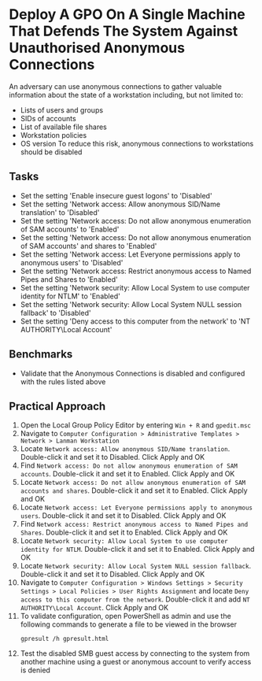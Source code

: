 # Deploy A GPO On A Single Machine That Defends The System Against Unauthorised Anonymous Connections
An adversary can use anonymous connections to gather valuable information about the state of a workstation including, but not limited to:
- Lists of users and groups
- SIDs of accounts
- List of available file shares
- Workstation policies
- OS version
To reduce this risk, anonymous connections to workstations should be disabled



## Tasks
- Set the setting 'Enable insecure guest logons' to 'Disabled'
- Set the setting 'Network access: Allow anonymous SID/Name translation' to 'Disabled'
- Set the setting 'Network access: Do not allow anonymous enumeration of SAM accounts' to 'Enabled'
- Set the setting 'Network access: Do not allow anonymous enumeration of SAM accounts' and shares to 'Enabled'
- Set the setting 'Network access: Let Everyone permissions apply to anonymous users' to 'Disabled'
- Set the setting 'Network access: Restrict anonymous access to Named Pipes and Shares to 'Enabled'
- Set the setting 'Network security: Allow Local System to use computer identity for NTLM' to 'Enabled'
- Set the setting 'Network security: Allow Local System NULL session fallback' to 'Disabled'
- Set the setting 'Deny access to this computer from the network' to 'NT AUTHORITY\Local Account'


## Benchmarks
- Validate that the Anonymous Connections is disabled and configured with the rules listed above


## Practical Approach
1. Open the Local Group Policy Editor by entering `Win + R` and `gpedit.msc`
2. Navigate to `Computer Configuration > Administrative Templates > Network > Lanman Workstation`
3. Locate `Network access: Allow anonymous SID/Name translation`. Double-click it and set it to Disabled. Click Apply and OK
4. Find `Network access: Do not allow anonymous enumeration of SAM accounts`. Double-click it and set it to Enabled. Click Apply and OK
5. Locate `Network access: Do not allow anonymous enumeration of SAM accounts and shares`. Double-click it and set it to Enabled. Click Apply and OK
6. Locate `Network access: Let Everyone permissions apply to anonymous users`. Double-click it and set it to Disabled. Click Apply and OK
7. Find `Network access: Restrict anonymous access to Named Pipes and Shares`. Double-click it and set it to Enabled. Click Apply and OK
8. Locate `Network security: Allow Local System to use computer identity for NTLM`. Double-click it and set it to Enabled. Click Apply and OK
9. Locate `Network security: Allow Local System NULL session fallback`. Double-click it and set it to Disabled. Click Apply and OK
10. Navigate to `Computer Configuration > Windows Settings > Security Settings > Local Policies > User Rights Assignment` and locate `Deny access to this computer from the network`. Double-click it and add `NT AUTHORITY\Local Account`. Click Apply and OK
11. To validate configuration, open PowerShell as admin and use the following commands to generate a file to be viewed in the browser
    ```
    gpresult /h gpresult.html
    ```
12. Test the disabled SMB guest access by connecting to the system from another machine using a guest or anonymous account to verify access is denied
